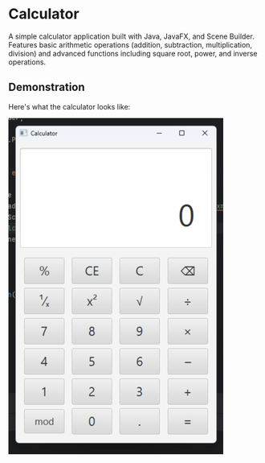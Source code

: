
# Calculator

A simple calculator application built with Java, JavaFX, and Scene Builder. Features basic arithmetic operations (addition, subtraction, multiplication, division) and advanced functions including square root, power, and inverse operations.


## Demonstration

Here's what the calculator looks like:

![Calculator Interface](https://raw.githubusercontent.com/pedroviel/calculator-java/refs/heads/main/images/2025.05.31-12.22.png)